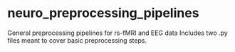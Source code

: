 # neuro_preprocessing_pipelines
General preprocessing pipelines for rs-fMRI and EEG data
Includes two .py files meant to cover basic preprocessing steps.

